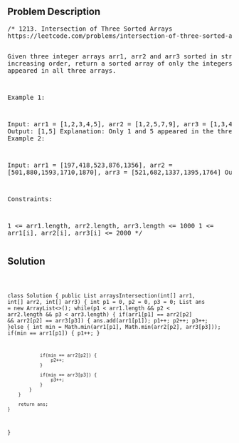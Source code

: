 <!--
<style>
  body { font-family: Arial, sans-serif; }
  .container { max-width: 100%; margin: 50px auto; padding: 10px; }
  .comment-block { background-color: #f9f9f9; padding: 10px; border-left: 5px solid #ccc; max-width: 400px; margin: 20px auto; overflow-wrap: break-word; white-space: pre-wrap; }
  .code-block { background-color: #f4f4f4; padding: 10px; border: 1px solid #ddd; max-width: 400px; margin: 20px auto; overflow-wrap: break-word; white-space: pre-wrap; }
</style>
-->

<div class='container'>
<h2>Problem Description</h2>
<div class='comment-block'>
<pre>
/* 1213. Intersection of Three Sorted Arrays
https://leetcode.com/problems/intersection-of-three-sorted-arrays/

Given three integer arrays arr1, arr2 and arr3 sorted in strictly increasing order, 
return a sorted array of only the integers that appeared in all three arrays.

 

Example 1:

Input: arr1 = [1,2,3,4,5], arr2 = [1,2,5,7,9], arr3 = [1,3,4,5,8]
Output: [1,5]
Explanation: Only 1 and 5 appeared in the three arrays.
Example 2:

Input: arr1 = [197,418,523,876,1356], arr2 = [501,880,1593,1710,1870], arr3 = [521,682,1337,1395,1764]
Output: []
 

Constraints:

1 <= arr1.length, arr2.length, arr3.length <= 1000
1 <= arr1[i], arr2[i], arr3[i] <= 2000
*/
</pre>
</div>

<h2>Solution</h2>
<div class='code-block'>
<pre><code class='language-java'>

class Solution {
    public List<Integer> arraysIntersection(int[] arr1, int[] arr2, int[] arr3) {
        int p1 = 0, p2 = 0, p3 = 0;
        List<Integer> ans = new ArrayList<>();
        while(p1 < arr1.length && p2 < arr2.length && p3 < arr3.length) {
            if(arr1[p1] == arr2[p2] && arr2[p2] == arr3[p3]) {
                ans.add(arr1[p1]);
                p1++;
                p2++;
                p3++;
            }else {
                int min = Math.min(arr1[p1], Math.min(arr2[p2], arr3[p3]));
                if(min == arr1[p1]) {
                    p1++;
                }
                
                if(min == arr2[p2]) {
                    p2++;
                }
                
                if(min == arr3[p3]) {
                    p3++;
                }
            }
        }
        
        return ans;
    }
}</code></pre>
</div>
</div>
